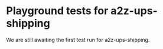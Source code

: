 # Playground tests for a2z-ups-shipping
We are still awaiting the first test run for a2z-ups-shipping.
